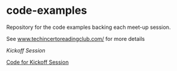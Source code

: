 # code-examples
Repository for the code examples backing each meet-up session.

See www.techincertoreadingclub.com/ for more details

*Kickoff Session*

[Code for Kickoff Session](https://github.com/Technical-Incerto-Reading-Club/code-examples/tree/main/Kickoff%20Session)


